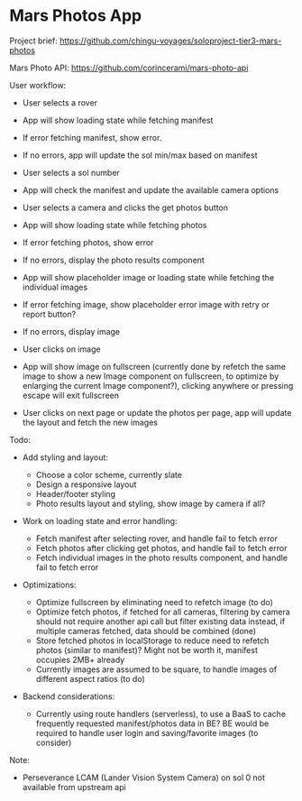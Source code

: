 # Mars Photos App

Project brief: https://github.com/chingu-voyages/soloproject-tier3-mars-photos

Mars Photo API: https://github.com/corincerami/mars-photo-api

User workflow:

- User selects a rover
- App will show loading state while fetching manifest
- If error fetching manifest, show error.
- If no errors, app will update the sol min/max based on manifest

- User selects a sol number
- App will check the manifest and update the available camera options
- User selects a camera and clicks the get photos button
- App will show loading state while fetching photos
- If error fetching photos, show error
- If no errors, display the photo results component

- App will show placeholder image or loading state while fetching the individual images
- If error fetching image, show placeholder error image with retry or report button?
- If no errors, display image

- User clicks on image
- App will show image on fullscreen (currently done by refetch the same image to show a new Image component on fullscreen, to optimize by enlarging the current Image component?), clicking anywhere or pressing escape will exit fullscreen
- User clicks on next page or update the photos per page, app will update the layout and fetch the new images

Todo:

- Add styling and layout:

  - Choose a color scheme, currently slate
  - Design a responsive layout
  - Header/footer styling
  - Photo results layout and styling, show image by camera if all?

- Work on loading state and error handling:

  - Fetch manifest after selecting rover, and handle fail to fetch error
  - Fetch photos after clicking get photos, and handle fail to fetch error
  - Fetch individual images in the photo results component, and handle fail to fetch error

- Optimizations:

  - Optimize fullscreen by eliminating need to refetch image (to do)
  - Optimize fetch photos, if fetched for all cameras, filtering by camera should not require another api call but filter existing data instead, if multiple cameras fetched, data should be combined (done)
  - Store fetched photos in localStorage to reduce need to refetch photos (similar to manifest)? Might not be worth it, manifest occupies 2MB+ already
  - Currently images are assumed to be square, to handle images of different aspect ratios (to do)

- Backend considerations:

  - Currently using route handlers (serverless), to use a BaaS to cache frequently requested manifest/photos data in BE? BE would be required to handle user login and saving/favorite images (to consider)

Note:

- Perseverance LCAM (Lander Vision System Camera) on sol 0 not available from upstream api
